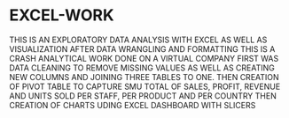 # EXCEL-WORK
THIS IS AN EXPLORATORY DATA ANALYSIS WITH EXCEL AS WELL AS VISUALIZATION AFTER DATA WRANGLING AND FORMATTING
THIS IS A CRASH ANALYTICAL WORK DONE ON A VIRTUAL COMPANY
FIRST WAS DATA CLEANING TO REMOVE MISSING VALUES AS WELL AS CREATING NEW COLUMNS AND JOINING THREE TABLES TO ONE.
THEN CREATION OF PIVOT TABLE TO CAPTURE SMU TOTAL OF   SALES, PROFIT, REVENUE AND UNITS SOLD PER STAFF, PER PRODUCT AND PER COUNTRY
THEN CREATION OF CHARTS UDING EXCEL DASHBOARD WITH SLICERS
